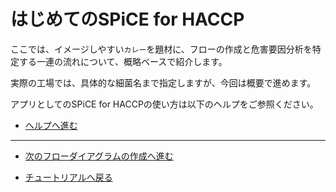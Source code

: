 # はじめてのSPiCE for HACCP

ここでは、イメージしやすい`カレー`を題材に、フローの作成と危害要因分析を特定する一連の流れについて、概略ベースで紹介します。

実際の工場では、具体的な細菌名まで指定しますが、今回は概要で進めます。

アプリとしてのSPiCE for HACCPの使い方は以下のヘルプをご参照ください。

- [ヘルプへ進む](../help.md)


---

- [次のフローダイアグラムの作成へ進む](2.md)

- [チュートリアルへ戻る](index.md)